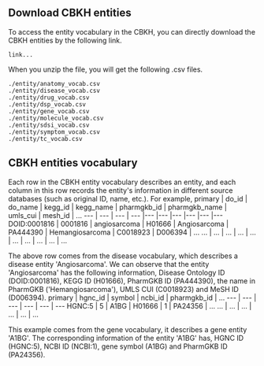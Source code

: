 ## Download CBKH entities
To access the entity vocabulary in the CBKH, you can directly download the CBKH entities by the following link.
```
link...
```

When you unzip the file, you will get the following .csv files.
```
./entity/anatomy_vocab.csv
./entity/disease_vocab.csv
./entity/drug_vocab.csv
./entity/dsp_vocab.csv
./entity/gene_vocab.csv
./entity/molecule_vocab.csv
./entity/sdsi_vocab.csv
./entity/symptom_vocab.csv
./entity/tc_vocab.csv
```

## CBKH entities vocabulary
Each row in the CBKH entity vocabulary describes an entity, and each column in this row records the entity's information in different source databases (such as original ID, name, etc.). For example,
primary | do_id | do_name | kegg_id | kegg_name | pharmgkb_id | pharmgkb_name | umls_cui | mesh_id | ... 
--- | --- | --- | --- |--- |--- |--- |--- |--- |--- 
DOID:0001816 | 0001816 | angiosarcoma | H01666 | Angiosarcoma | PA444390 | Hemangiosarcoma | C0018923 | D006394 | ...
... | ... | ... | ... | ... | ... | ... | ... | ... | ... 

The above row comes from the disease vocabulary, which describes a disease entity 'Angiosarcoma'. We can observe that the entity 'Angiosarcoma' has the following information, Disease Ontology ID (DOID:0001816), KEGG ID (H01666), PharmGKB ID (PA444390), the name in PharmGKB ('Hemangiosarcoma'), UMLS CUI (C0018923) and MeSH ID (D006394).
primary | hgnc_id | symbol | ncbi_id | pharmgkb_id | ... 
--- | --- | --- | --- | --- | --- 
HGNC:5 | 5 | A1BG | H01666 | 1 | PA24356 | ...
... | ... | ... | ... | ... | ... 

This example comes from the gene vocabulary, it describes a gene entity 'A1BG'. The corresponding information of the entity 'A1BG' has, HGNC ID (HGNC:5), NCBI ID (NCBI:1), gene symbol (A1BG) and PharmGKB ID (PA24356).

